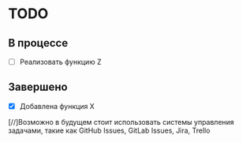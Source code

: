 # TODO

## В процессе
- [ ] Реализовать функцию Z

## Завершено
- [x] Добавлена функция X


[//]Возможно в будущем стоит использовать системы управления задачами, такие как GitHub Issues, GitLab Issues, Jira, Trello 